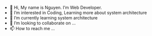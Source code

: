 - 👋 Hi, My name is Nguyen. I’m Web Developer.
- 👀 I’m interested in Coding, Learning more about system architecture
- 🌱 I’m currently learning system architecture
- 💞️ I’m looking to collaborate on ...
- 📫 How to reach me ...

<!---
LePhucNguyen17052000/LePhucNguyen17052000 is a ✨ special ✨ repository because its `README.md` (this file) appears on your GitHub profile.
You can click the Preview link to take a look at your changes.
--->
